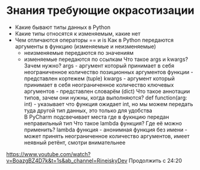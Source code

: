 # Знания требующие окрасотизации

- Какие бывают типы данных в Python 
- Какие типы относятся к изменяемым, какие нет
- Чем отличаются операторы == и is
Как в Python передаются аргументы в функцию (изменяемые и неизменяемые)
	- неизменяемые передаются по значениям
	- изменяемые передаются по ссылкам
Что такое args и kwargs? Зачем нужно?
	args - аргумент который принимает в себя неограниченное количество позиционных аргументов функции - представлен кортежем (tuple)
	kwargs - аргумент который принимает в себя неограниченное количество ключевых аргументов - представлен словарём (dict)
Что такое аннотации типов, зачем они нужны, когда выполняются?
	def function(arg: int) - указывает что функция ожидает int, но мы можем передать туда другой тип данных, это только для удобства	
	В PyCharm подсвечивает места где в фукнцию передан неправильный тип
Что такое lambda функция? Где её можно применить?
	 lambda функция - анонимная функция без имени - может принять неограниченное количество аргументов, имеет неявный ретёнт, смотри внимательнее


https://www.youtube.com/watch?v=BoazgBZ4D7k&t=1s&ab_channel=RineiskyDev
Продолжить с 24:20


